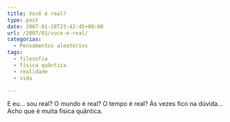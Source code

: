 ```yaml
---
title: Você é real?
type: post
date: 2007-01-28T23:42:45+00:00
url: /2007/01/voce-e-real/
categorias:
  - Pensamentos aleatórios
tags:
  - filosofia
  - física quântica
  - realidade
  - vida

---
```

E eu… sou real? O mundo é real? O tempo é real? Às vezes fico na dúvida… Acho que é muita física quântica.

